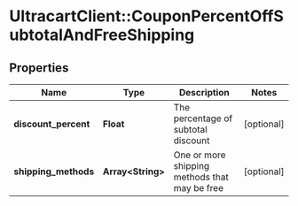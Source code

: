 # UltracartClient::CouponPercentOffSubtotalAndFreeShipping

## Properties
Name | Type | Description | Notes
------------ | ------------- | ------------- | -------------
**discount_percent** | **Float** | The percentage of subtotal discount | [optional] 
**shipping_methods** | **Array&lt;String&gt;** | One or more shipping methods that may be free | [optional] 


